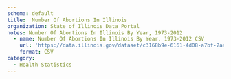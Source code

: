 ```yaml
---
schema: default
title:  Number Of Abortions In Illinois
organization: State of Illinois Data Portal
notes: Number Of Abortions In Illinois By Year, 1973-2012
  - name: Number Of Abortions In Illinois By Year, 1973-2012 CSV
    url: 'https://data.illinois.gov/dataset/c3168b9e-6161-4d08-a7bf-2aa193ed8c7a/resource/7520a396-25c3-4127-ab80-ee27a6636356/download/data.csv'
    format: CSV
category:
  - Health Statistics
---
```

